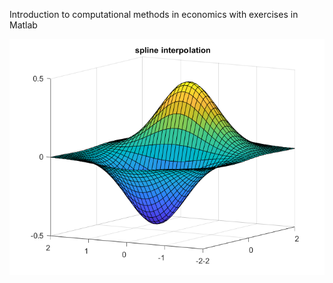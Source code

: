 
Introduction to computational methods in economics with exercises in Matlab
<p float="left">
  <img src="solutions_bootcamp/solutions_interOpt/2d.png""/> 
</p>
